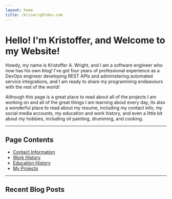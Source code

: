 ```yaml
---
layout: home
title: /kriswrightdev.com
---
```


# Hello! I'm Kristoffer, and Welcome to my Website!

Howdy, my name is Kristoffer A. Wright, and I am a software engineer who now
has his own blog! I've got four years of professional experience as a DevOps
engineer developing REST APIs and administering automated service integrations,
and I am ready to share my programming endeavours with the rest of the world!

Although this page is a great place to read about all of the projects I am 
working on and all of the great things I am learning about every day, its also
a wonderful place to read about my resume, including my contact info, my social
media accounts, my education and work history, and even a little bit about my
hobbies, including oil painting, drumming, and cooking.

---

## Page Contents

- [Contact Information](contact)
- [Work History](work)
- [Education History](edu)
- [My Projects](projects)

---

## Recent Blog Posts
